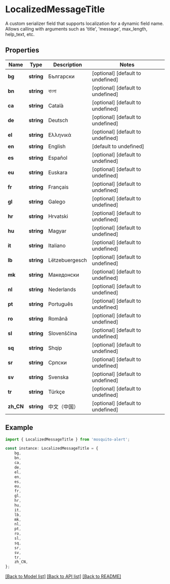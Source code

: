 # LocalizedMessageTitle

A custom serializer field that supports localization for a dynamic field name. Allows calling with arguments such as \'title\', \'message\', max_length, help_text, etc.

## Properties

Name | Type | Description | Notes
------------ | ------------- | ------------- | -------------
**bg** | **string** | Български | [optional] [default to undefined]
**bn** | **string** | বাংলা | [optional] [default to undefined]
**ca** | **string** | Català | [optional] [default to undefined]
**de** | **string** | Deutsch | [optional] [default to undefined]
**el** | **string** | Ελληνικά | [optional] [default to undefined]
**en** | **string** | English | [default to undefined]
**es** | **string** | Español | [optional] [default to undefined]
**eu** | **string** | Euskara | [optional] [default to undefined]
**fr** | **string** | Français | [optional] [default to undefined]
**gl** | **string** | Galego | [optional] [default to undefined]
**hr** | **string** | Hrvatski | [optional] [default to undefined]
**hu** | **string** | Magyar | [optional] [default to undefined]
**it** | **string** | Italiano | [optional] [default to undefined]
**lb** | **string** | Lëtzebuergesch | [optional] [default to undefined]
**mk** | **string** | Македонски | [optional] [default to undefined]
**nl** | **string** | Nederlands | [optional] [default to undefined]
**pt** | **string** | Português | [optional] [default to undefined]
**ro** | **string** | Română | [optional] [default to undefined]
**sl** | **string** | Slovenščina | [optional] [default to undefined]
**sq** | **string** | Shqip | [optional] [default to undefined]
**sr** | **string** | Српски | [optional] [default to undefined]
**sv** | **string** | Svenska | [optional] [default to undefined]
**tr** | **string** | Türkçe | [optional] [default to undefined]
**zh_CN** | **string** | 中文（中国） | [optional] [default to undefined]

## Example

```typescript
import { LocalizedMessageTitle } from 'mosquito-alert';

const instance: LocalizedMessageTitle = {
    bg,
    bn,
    ca,
    de,
    el,
    en,
    es,
    eu,
    fr,
    gl,
    hr,
    hu,
    it,
    lb,
    mk,
    nl,
    pt,
    ro,
    sl,
    sq,
    sr,
    sv,
    tr,
    zh_CN,
};
```

[[Back to Model list]](../README.md#documentation-for-models) [[Back to API list]](../README.md#documentation-for-api-endpoints) [[Back to README]](../README.md)
